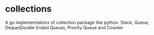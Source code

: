 # collections
A go implementations of collection package like python. Stack, Queue, Deque(Double Ended Queue), Priority Queue and Counter 
